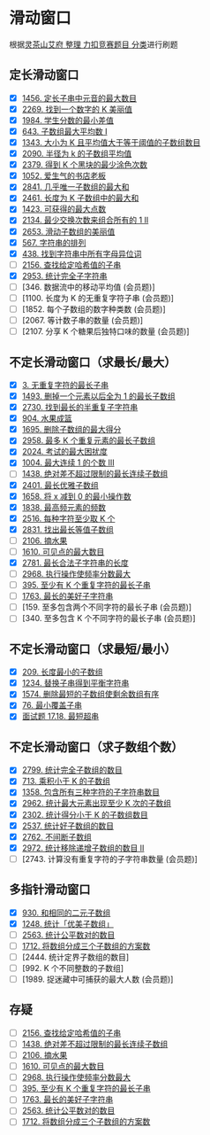 # 滑动窗口

根据[灵茶山艾府 整理 力扣竞赛题目 分类](https://huxulm.github.io/lc-rating/list/sw)进行刷题

## 定长滑动窗口

- [x] [1456. 定长子串中元音的最大数目](https://github.com/shellingfordly/algorithms/tree/master/SlidingWindow/1456_maxVowels)
- [x] [2269. 找到一个数字的 K 美丽值](https://github.com/shellingfordly/algorithms/tree/master/SlidingWindow/2269_divisorSubstrings)
- [x] [1984. 学生分数的最小差值](https://github.com/shellingfordly/algorithms/tree/master/SlidingWindow/1984_minimumDifference)
- [x] [643. 子数组最大平均数 I](https://github.com/shellingfordly/algorithms/tree/master/SlidingWindow/643_findMaxAverage)
- [x] [1343. 大小为 K 且平均值大于等于阈值的子数组数目](https://github.com/shellingfordly/algorithms/tree/master/SlidingWindow/1343_numOfSubarrays)
- [x] [2090. 半径为 k 的子数组平均值](https://github.com/shellingfordly/algorithms/tree/master/SlidingWindow/2090_getAverages)
- [x] [2379. 得到 K 个黑块的最少涂色次数](https://github.com/shellingfordly/algorithms/tree/master/SlidingWindow/2379_minimumRecolors)
- [x] [1052. 爱生气的书店老板](https://github.com/shellingfordly/algorithms/tree/master/SlidingWindow/1052_maxSatisfied)
- [x] [2841. 几乎唯一子数组的最大和](https://github.com/shellingfordly/algorithms/tree/master/SlidingWindow/2841_maxSum)
- [x] [2461. 长度为 K 子数组中的最大和](https://github.com/shellingfordly/algorithms/tree/master/SlidingWindow/2461_maximumSubarraySum)
- [x] [1423. 可获得的最大点数](https://github.com/shellingfordly/algorithms/tree/master/SlidingWindow/1423_maxScore)
- [x] [2134. 最少交换次数来组合所有的 1 II](https://github.com/shellingfordly/algorithms/tree/master/SlidingWindow/2134_minSwaps)
- [x] [2653. 滑动子数组的美丽值](https://github.com/shellingfordly/algorithms/tree/master/SlidingWindow/2653_getSubarrayBeauty)
- [x] [567. 字符串的排列](https://github.com/shellingfordly/algorithms/tree/master/SlidingWindow/567_checkInclusion)
- [x] [438. 找到字符串中所有字母异位词](https://github.com/shellingfordly/algorithms/tree/master/SlidingWindow/438_findAnagrams)
- [ ] [2156. 查找给定哈希值的子串](https://github.com/shellingfordly/algorithms/tree/master/SlidingWindow/2156_subStrHash)
- [x] [2953. 统计完全子字符串](https://github.com/shellingfordly/algorithms/tree/master/SlidingWindow/2953_countCompleteSubstrings)
- [ ] [346. 数据流中的移动平均值 (会员题)]
- [ ] [1100. 长度为 K 的无重复字符子串 (会员题)]
- [ ] [1852. 每个子数组的数字种类数 (会员题)]
- [ ] [2067. 等计数子串的数量 (会员题)]
- [ ] [2107. 分享 K 个糖果后独特口味的数量 (会员题)]

## 不定长滑动窗口（求最长/最大）

- [x] [3. 无重复字符的最长子串](https://github.com/shellingfordly/algorithms/tree/master/SlidingWindow/3_lengthOfLongestSubstring)
- [x] [1493. 删掉一个元素以后全为 1 的最长子数组](https://github.com/shellingfordly/algorithms/tree/master/SlidingWindow/1493_longestSubarray)
- [x] [2730. 找到最长的半重复子字符串](https://github.com/shellingfordly/algorithms/tree/master/SlidingWindow/2730_longestSemiRepetitiveSubstring)
- [x] [904. 水果成篮](https://github.com/shellingfordly/algorithms/tree/master/SlidingWindow/904_totalFruit)
- [x] [1695. 删除子数组的最大得分](https://github.com/shellingfordly/algorithms/tree/master/SlidingWindow/1695_maximumUniqueSubarray)
- [x] [2958. 最多 K 个重复元素的最长子数组](https://github.com/shellingfordly/algorithms/tree/master/SlidingWindow/2958_maxSubarrayLength)
- [x] [2024. 考试的最大困扰度](https://github.com/shellingfordly/algorithms/tree/master/SlidingWindow/2024_maxConsecutiveAnswers)
- [x] [1004. 最大连续 1 的个数 III](https://github.com/shellingfordly/algorithms/tree/master/SlidingWindow/1004_longestOnes)
- [ ] [1438. 绝对差不超过限制的最长连续子数组](https://github.com/shellingfordly/algorithms/tree/master/SlidingWindow/1438_longestSubarray)
- [x] [2401. 最长优雅子数组](https://github.com/shellingfordly/algorithms/tree/master/SlidingWindow/2401_longestNiceSubarray)
- [x] [1658. 将 x 减到 0 的最小操作数](https://github.com/shellingfordly/algorithms/tree/master/SlidingWindow/1658_minOperations)
- [x] [1838. 最高频元素的频数](https://github.com/shellingfordly/algorithms/tree/master/SlidingWindow/1838_maxFrequency)
- [x] [2516. 每种字符至少取 K 个](https://github.com/shellingfordly/algorithms/tree/master/SlidingWindow/2516_takeCharacters)
- [x] [2831. 找出最长等值子数组](https://github.com/shellingfordly/algorithms/tree/master/SlidingWindow/2831_longestEqualSubarray)
- [ ] [2106. 摘水果](https://github.com/shellingfordly/algorithms/tree/master/SlidingWindow/2106_maxTotalFruits)
- [ ] [1610. 可见点的最大数目](https://github.com/shellingfordly/algorithms/tree/master/SlidingWindow/1610_visiblePoints)
- [x] [2781. 最长合法子字符串的长度](https://github.com/shellingfordly/algorithms/tree/master/SlidingWindow/2781_longestValidSubstring)
- [ ] [2968. 执行操作使频率分数最大](https://github.com/shellingfordly/algorithms/tree/master/SlidingWindow/2968_maxFrequencyScore)
- [ ] [395. 至少有 K 个重复字符的最长子串](https://github.com/shellingfordly/algorithms/tree/master/SlidingWindow/395_longestSubstring)
- [ ] [1763. 最长的美好子字符串](https://github.com/shellingfordly/algorithms/tree/master/SlidingWindow/1763_longestNiceSubstring)
- [ ] [159. 至多包含两个不同字符的最长子串 (会员题)]
- [ ] [340. 至多包含 K 个不同字符的最长子串 (会员题)]

## 不定长滑动窗口（求最短/最小）

- [x] [209. 长度最小的子数组](https://github.com/shellingfordly/algorithms/tree/master/SlidingWindow/209_minSubArrayLen)
- [x] [1234. 替换子串得到平衡字符串](https://github.com/shellingfordly/algorithms/tree/master/SlidingWindow/1234_balancedString)
- [x] [1574. 删除最短的子数组使剩余数组有序](https://github.com/shellingfordly/algorithms/tree/master/SlidingWindow/1574_findLengthOfShortestSubarray)
- [x] [76. 最小覆盖子串](https://github.com/shellingfordly/algorithms/tree/master/SlidingWindow/76_minWindow)
- [x] [面试题 17.18. 最短超串](https://github.com/shellingfordly/algorithms/tree/master/SlidingWindow/17.18_shortestSeq)

## 不定长滑动窗口（求子数组个数）

- [x] [2799. 统计完全子数组的数目](https://github.com/shellingfordly/algorithms/tree/master/SlidingWindow/2799_countCompleteSubarrays)
- [x] [713. 乘积小于 K 的子数组](https://github.com/shellingfordly/algorithms/tree/master/SlidingWindow/713_numSubarrayProductLessThanK)
- [x] [1358. 包含所有三种字符的子字符串数目](https://github.com/shellingfordly/algorithms/tree/master/SlidingWindow/1358_numberOfSubstrings)
- [x] [2962. 统计最大元素出现至少 K 次的子数组](https://github.com/shellingfordly/algorithms/tree/master/SlidingWindow/2962_countSubarrays)
- [x] [2302. 统计得分小于 K 的子数组数目](https://github.com/shellingfordly/algorithms/tree/master/SlidingWindow/2302_countSubarrays)
- [x] [2537. 统计好子数组的数目](https://github.com/shellingfordly/algorithms/tree/master/SlidingWindow/2537_countGood)
- [x] [2762. 不间断子数组](https://github.com/shellingfordly/algorithms/tree/master/SlidingWindow/2762_continuousSubarrays)
- [x] [2972. 统计移除递增子数组的数目 II](https://github.com/shellingfordly/algorithms/tree/master/SlidingWindow/2972_incremovableSubarrayCount)
- [ ] [2743. 计算没有重复字符的子字符串数量 (会员题)]

## 多指针滑动窗口

- [x] [930. 和相同的二元子数组](https://github.com/shellingfordly/algorithms/tree/master/SlidingWindow/930_numSubarraysWithSum)
- [x] [1248. 统计「优美子数组」](https://github.com/shellingfordly/algorithms/tree/master/SlidingWindow/1248_numberOfSubarrays)
- [ ] [2563. 统计公平数对的数目](https://github.com/shellingfordly/algorithms/tree/master/SlidingWindow/2563_countFairPairs)
- [ ] [1712. 将数组分成三个子数组的方案数](https://github.com/shellingfordly/algorithms/tree/master/SlidingWindow/1712_waysToSplit)
- [ ] [2444. 统计定界子数组的数目]
- [ ] [992. K 个不同整数的子数组]
- [ ] [1989. 捉迷藏中可捕获的最大人数 (会员题)]

## 存疑

- [ ] [2156. 查找给定哈希值的子串](https://github.com/shellingfordly/algorithms/tree/master/SlidingWindow/2156_subStrHash)
- [ ] [1438. 绝对差不超过限制的最长连续子数组](https://github.com/shellingfordly/algorithms/tree/master/SlidingWindow/1438_longestSubarray)
- [ ] [2106. 摘水果](https://github.com/shellingfordly/algorithms/tree/master/SlidingWindow/2106_maxTotalFruits)
- [ ] [1610. 可见点的最大数目](https://github.com/shellingfordly/algorithms/tree/master/SlidingWindow/1610_visiblePoints)
- [ ] [2968. 执行操作使频率分数最大](https://github.com/shellingfordly/algorithms/tree/master/SlidingWindow/2968_maxFrequencyScore)
- [ ] [395. 至少有 K 个重复字符的最长子串](https://github.com/shellingfordly/algorithms/tree/master/SlidingWindow/395_longestSubstring)
- [ ] [1763. 最长的美好子字符串](https://github.com/shellingfordly/algorithms/tree/master/SlidingWindow/1763_longestNiceSubstring)
- [ ] [2563. 统计公平数对的数目](https://github.com/shellingfordly/algorithms/tree/master/SlidingWindow/2563_countFairPairs)
- [ ] [1712. 将数组分成三个子数组的方案数](https://github.com/shellingfordly/algorithms/tree/master/SlidingWindow/1712_waysToSplit)